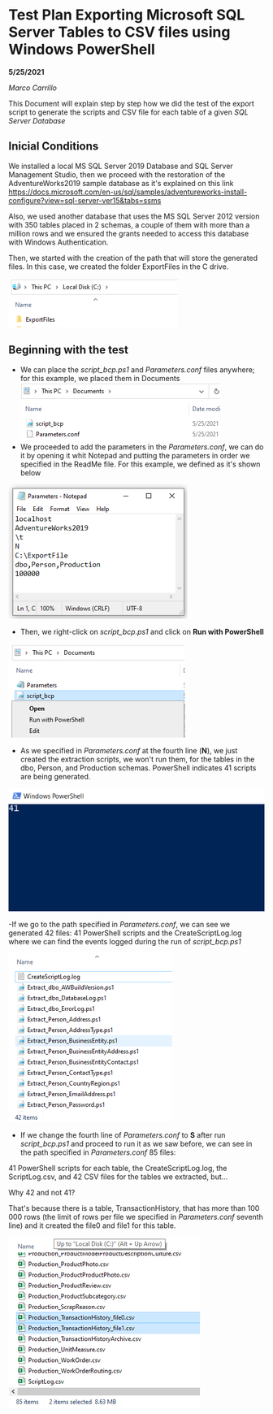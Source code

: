 # Test Plan Exporting Microsoft SQL Server Tables to CSV files using Windows PowerShell

**5/25/2021**

*Marco Carrillo*

This Document will explain step by step how we did the test of the export script to generate the scripts and CSV file for each table of a given *SQL Server Database*

## Inicial Conditions

We installed a local MS SQL Server 2019 Database and SQL Server Management Studio, then we proceed with the restoration of the AdventureWorks2019 sample database as it's explained on this link https://docs.microsoft.com/en-us/sql/samples/adventureworks-install-configure?view=sql-server-ver15&tabs=ssms

Also, we used another database that uses the MS SQL Server 2012 version with 350 tables placed in 2 schemas, a couple of them with more than a million rows and we ensured the grants needed to access this database with Windows Authentication.

Then, we started with the creation of the path that will store the generated files. In this case, we created the folder ExportFiles in the C drive.

![enter image description here](/img/img1.png)


##  Beginning with the test

- We can place the *script_bcp.ps1* and *Parameters.conf* files anywhere; for this example, we placed them in Documents
![enter image description here](/img/img2.png)
- We proceeded to add the parameters in the *Parameters.conf*, we can do it by opening it whit Notepad and putting the parameters in order we specified in the ReadMe file. For this example, we defined as it's shown below

![enter image description here](/img/img3.png)

- Then, we right-click on *script_bcp.ps1* and click on **Run with PowerShell**

![enter image description here](/img/img4.png)

- As we specified in *Parameters.conf* at the fourth line (**N**), we just created the extraction scripts, we won't run them, for the tables in the dbo, Person, and Production schemas. PowerShell indicates 41 scripts are being generated.

![enter image description here](/img/img5.png)


-If we go to the path specified in *Parameters.conf*, we can see we generated 42 files: 41 PowerShell scripts and the CreateScriptLog.log where we can find the events logged during the run of *script_bcp.ps1*

![enter image description here](/img/img6.png)


- If we change the fourth line of *Parameters.conf* to **S** after run *script_bcp.ps1* and proceed to run it as we saw before, we can see in the path specified in *Parameters.conf* 85 files: 

41 PowerShell scripts for each table, the CreateScriptLog.log, the ScriptLog.csv, and 42 CSV files for the tables we extracted, but... 

Why 42 and not 41? 

That's because there is a table, TransactionHistory, that has more than 100 000 rows (the limit of rows per file we specified in *Parameters.conf* seventh line) and it created the file0 and file1 for this table.

![enter image description here](/img/img7.png)
